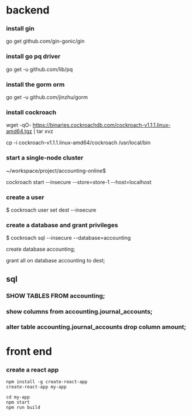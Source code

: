 # backend

### install gin

go get github.com/gin-gonic/gin

### install go pq driver

go get -u github.com/lib/pq

### install the gorm orm

go get -u github.com/jinzhu/gorm

### install cockroach

wget -qO- https://binaries.cockroachdb.com/cockroach-v1.1.1.linux-amd64.tgz | tar  xvz

cp -i cockroach-v1.1.1.linux-amd64/cockroach /usr/local/bin

### start a single-node cluster

~/workspace/project/accounting-online$

cockroach start --insecure --store=store-1 --host=localhost



### create a user

$ cockroach user set dest --insecure

### create a database and grant privileges

$ cockroach sql --insecure --database=accounting

create database accounting;

grant all on database accounting to dest;



## sql

### SHOW TABLES FROM accounting;

### show columns from accounting.journal_accounts;

### alter table accounting.journal_accounts drop column amount;

# front end

### create a react app

    npm install -g create-react-app
    create-react-app my-app

    cd my-app
    npm start
    npm run build
